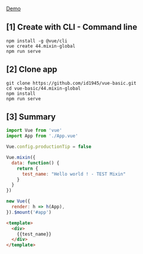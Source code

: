 [Demo](https://id1945.github.io/vue-basic/44.mixin-global/dist "Demo")

## [1] Create with CLI - Command line
```
npm install -g @vue/cli
vue create 44.mixin-global
npm run serve
```

## [2] Clone app
```
git clone https://github.com/id1945/vue-basic.git
cd vue-basic/44.mixin-global
npm install
npm run serve
```

## [3] Summary
````javascript
import Vue from 'vue'
import App from './App.vue'

Vue.config.productionTip = false

Vue.mixin({
  data: function() {
    return {
      test_name: "Hello world ! - TEST Mixin"
    }
  }
})

new Vue({
  render: h => h(App),
}).$mount('#app')
````
````html
<template>
  <div>
    {{test_name}}
  </div>
</template>
````
